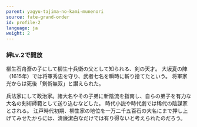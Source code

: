 ```yaml
---
parent: yagyu-tajima-no-kami-munenori
source: fate-grand-order
id: profile-2
language: ja
weight: 2
---
```


### 絆Lv.2で開放

柳生石舟斎の子にして柳生十兵衛の父として知られる、剣の天才。
大坂夏の陣（1615年）では将軍秀忠を守り、武者七名を瞬時に斬り捨てたという。
将軍家光からは死後「剣術無双」と讃えられた。

兵法家にして政治家。諸大名やその子弟に新陰流を指南し、自らの弟子を有力な大名の剣術師範として送り込むなどした。
時代小説や時代劇では稀代の陰謀家とされる。
江戸時代初期、柳生家の地位を一万二千五百石の大名にまで押し上げてみせたからには、清廉潔白なだけでは有り得ないと考えられたのだろう。
